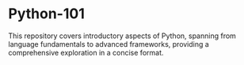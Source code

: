 # Python-101

This repository covers introductory aspects of Python, spanning from language fundamentals to advanced frameworks, providing a comprehensive exploration in a concise format. 
